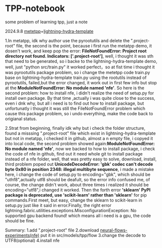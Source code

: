 # TPP-notebook
some problem of learning tpp, just a note

2024.9.8 [metetpp](https://github.com/BorealisAI/meta-tpp)+[lightning-hydra-template](https://github.com/ashleve/lightning-hydra-template)

1.In metatpp, idk why author use the pyrootutils and delete the ".project-root" file, the second is the point, because i first run the metatpp demo, it dosen't work, and keep pop the error: **FileNotFoundError: Project root directory not found. Indicators: ['.project-root']**, well, i thought it was sth that need to be generated, so i backe to the lightning-hydra-template demo, well, just "python src/train.py" it worked perfect，so at fist time i thought it was pyrootutils package problem, so i change the metetpp code train.py base on lightning-hydra-template train.py using the rootutils instead of pyrootutils, failed,but the error changed, it work out in first few info but stop at the **ModuleNotFoundError: No module named 'nfe'**. So here is the second problem: how to install nfe, i didn't realize the need of setup.py for install own package. By that time ,actually i was quite close to the success, even i dnk why, but all i need is to find out how to install package, but unfortunatly i thought it was still the FileNotFoundError problem which cause this package problem, so i undo everything, make the code back to origianal status. 

2.Strat from beginning, finally idk why but i check the folder structure, found a misssing  ".project-root" file which exist in lightning-hydra-template but not in metatpp, i checked it in github, almost a n empty file, i copyed it into local code, the second problem showed again:**ModuleNotFoundError: No module named 'nfe'**, now we backed to how to install package, i check the code of nfe in github, find out it need whole git to install package instead of a nfe folder, well, that was pretty easy to solve, download, install, third problem poped out  **UnicodeDecodeError: 'gbk' codec can't decode byte 0x80 in position 2348: illegal multibyte sequence**, i made a mistake here, i change the code of setup.py to encoding="gbk", which should be "uthf8",actually utf8 should be deafult, so the error info confused me, of course, the change didn't work, about three times i realized it should be encoding="utf8",i changed it worked. Then the forth error **'sklearn' PyPI package is deprecated, use 'scikit-learn' rather than 'sklearn'** for pip commands.First meet, but easy, change the sklearn to scikit-learn in setup.py just like it said in error.Finally, the right error lightning.fabric.utilities.exceptions.MisconfigurationException: No supported gpu backend found! which means all i need is a gpu, the code should be fine.

Summary:
1.add ".project-root" file
2.download [neural-flows-experiments(nfe)](https://github.com/mbilos/neural-flows-experiments) put it in src/models/tpp/flow
3.change the decode to UTF8(optional)
4.install nfe
